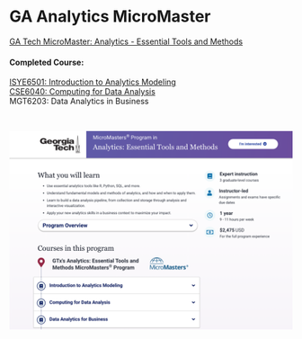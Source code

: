 # GA Analytics MicroMaster
[GA Tech MicroMaster: Analytics - Essential Tools and Methods](https://www.edx.org/micromasters/gtx-analytics-essential-tools-and-methods)

#### Completed Course:
[ISYE6501: Introduction to Analytics Modeling](https://github.com/Alexxxalot/GA-Analytics-MicroMaster/tree/main/ISYE6501%20Intro%20to%20Analytics%20Modeling) <br> 
[CSE6040: Computing for Data Analysis](https://github.com/Alexxxalot/GA-Analytics-MicroMaster/tree/main/CSE6040%20Computing%20for%20Data%20Analysis) <br>
MGT6203: Data Analytics in Business <br>

<br>

![WebPageIntro](https://github.com/Alexxxalot/GA-Analytics-MicroMaster/blob/main/Readme/MicroMasterPage.png?raw=true)

